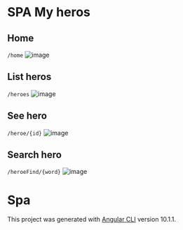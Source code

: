 # SPA My heros

## Home

 `/home`
![image](https://user-images.githubusercontent.com/71657821/94331442-fbea5280-ff91-11ea-8940-c263ed469ed5.png)

## List heros

`/heroes`
![image](https://user-images.githubusercontent.com/71657821/94331524-b5492800-ff92-11ea-8a29-1ea61e58c1ef.png)

## See hero

`/heroe/{id}`
![image](https://user-images.githubusercontent.com/71657821/94331543-dad63180-ff92-11ea-9a48-bbd72d3c19e0.png)

## Search hero

`/heroeFind/{word}`
![image](https://user-images.githubusercontent.com/71657821/94331567-0e18c080-ff93-11ea-9ad8-213630385fbd.png)




# Spa

This project was generated with [Angular CLI](https://github.com/angular/angular-cli) version 10.1.1.

